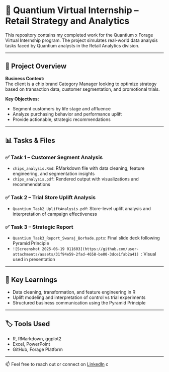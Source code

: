 # 🛒 Quantium Virtual Internship – Retail Strategy and Analytics

This repository contains my completed work for the Quantium x Forage Virtual Internship program. The project simulates real-world data analysis tasks faced by Quantium analysts in the Retail Analytics division.

---

## 📌 Project Overview

**Business Context:**  
The client is a chip brand Category Manager looking to optimize strategy based on transaction data, customer segmentation, and promotional trials.

**Key Objectives:**
- Segment customers by life stage and affluence
- Analyze purchasing behavior and performance uplift
- Provide actionable, strategic recommendations

---

## 📊 Tasks & Files

### ✅ Task 1 – Customer Segment Analysis
- `chips_analysis.Rmd`: RMarkdown file with data cleaning, feature engineering, and segmentation insights
- `chips_analysis.pdf`: Rendered output with visualizations and recommendations

### ✅ Task 2 – Trial Store Uplift Analysis
- `Quantium_Task2_UpliftAnalysis.pdf`: Store-level uplift analysis and interpretation of campaign effectiveness

### ✅ Task 3 – Strategic Report
- `Quantium_Task3_Report_Swaraj_Borhade.pptx`: Final slide deck following Pyramid Principle
- `![Screenshot 2025-06-19 011603](https://github.com/user-attachments/assets/31f94e59-2fad-4658-be00-3dce1fab2a41)
`: Visual used in presentation

---

## 🧠 Key Learnings
- Data cleaning, transformation, and feature engineering in R
- Uplift modeling and interpretation of control vs trial experiments
- Structured business communication using the Pyramid Principle

---

## 🏷 Tools Used
- R, RMarkdown, ggplot2
- Excel, PowerPoint
- GitHub, Forage Platform

---

📫 Feel free to reach out or connect on [LinkedIn](https://www.linkedin.com/in/swaraj-borhade/)
c
